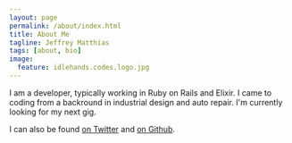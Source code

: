 ```yaml
---
layout: page
permalink: /about/index.html
title: About Me
tagline: Jeffrey Matthias
tags: [about, bio]
image:
  feature: idlehands.codes.logo.jpg
---
```


I am a developer, typically working in Ruby on Rails and Elixir. I came to coding from a backround in industrial design and auto repair. I'm currently looking for my next gig.

I can also be found [on Twitter](https://twitter.com/#!/idlehands) and [on Github](https://github.com/idlehands/).
